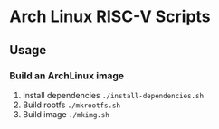 # Arch Linux RISC-V Scripts

## Usage

### Build an ArchLinux image

1. Install dependencies `./install-dependencies.sh`
1. Build rootfs `./mkrootfs.sh`
1. Build image `./mkimg.sh`
